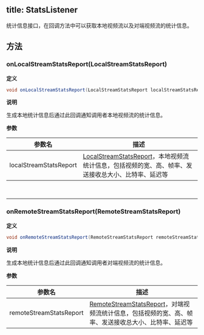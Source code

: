 title: StatsListener
---

统计信息接口，在回调方法中可以获取本地视频流以及对端视频流的统计信息。

## 方法

### onLocalStreamStatsReport(LocalStreamStatsReport)

**定义**   

```java
void onLocalStreamStatsReport(LocalStreamStatsReport localStreamStatsReport);
```

**说明**

生成本地统计信息后通过此回调通知调用者本地视频流的统计信息。

**参数**

| 参数名 | 描述 |
|---|---|
|localStreamStatsReport|[LocalStreamStatsReport](/conversation/Android/api/local-stream-stats-report.html)，本地视频流统计信息，包括视频的宽、高、帧率、发送接收总大小、比特率、延迟等|

</br>

---


### onRemoteStreamStatsReport(RemoteStreamStatsReport)

**定义**   

```java
void onRemoteStreamStatsReport(RemoteStreamStatsReport remoteStreamStatsReport);
```

**说明**

生成本地统计信息后通过此回调通知调用者对端视频流的统计信息。

**参数**

| 参数名 | 描述 |
|---|---|
|remoteStreamStatsReport|[RemoteStreamStatsReport](/conversation/Android/api/remote-stream-stats-report.html)，对端视频流统计信息，包括视频的宽、高、帧率、发送接收总大小、比特率、延迟等|


